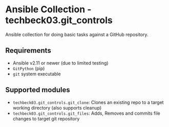 # Ansible Collection - techbeck03.git_controls

Ansible collection for doing basic tasks against a GitHub repository.

## Requirements

- Ansible v2.11 or newer (due to limited testing)
- `GitPython` (pip)
- `git` system executable

## Supported modules

- `techbeck03.git_controls.git_clone`: Clones an existing repo to a target working directory (also supports cleanup)
- `techbeck03.git_controls.git_files`: Adds, Removes and commits file changes to target git repository
